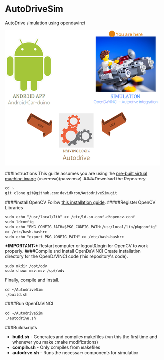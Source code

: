 # AutoDriveSim
AutoDrive simulation using opendavinci

![Alt text](Diagram.png?raw=true)

###Instructions
This guide assumes you are using the [pre-built virtual machine image](http://www.cse.chalmers.se/%7Ebergerc/msv4/2015-01-22_MiniSmartVehicles4.ova) (user:msv)(pass:msv).
####Download the Repository
```
cd ~
git clone git@github.com:davidkron/AutodriveSim.git
```
####Install OpenCV
Follow [this installation guide](http://docs.opencv.org/3.0-last-rst/doc/tutorials/introduction/linux_install/linux_install.html).
#####Register OpenCV Libraries
```
sudo echo "/usr/local/lib" >> /etc/ld.so.conf.d/opencv.conf
sudo ldconfig
sudo echo "PKG_CONFIG_PATH=$PKG_CONFIG_PATH:/usr/local/lib/pkgconfig" >> /etc/bash.bashrc
sudo echo "export PKG_CONFIG_PATH" >> /etc/bash.bashrc
```
**\*IMPORTANT:\*** Restart computer or logout&login for OpenCV to work properly.
####Compile and Install OpenDaVINCI
Create installation directory for the OpenDaVINCI code (this repository's code).
```
sudo mkdir /opt/odv
sudo chown msv:msv /opt/odv
```
Finally, compile and install.
```
cd ~/AutodriveSim
./build.sh
```
####Run OpenDaVINCI
```
cd ~/AutodriveSim
./autodrive.sh
```

###Buildscripts
* **build.sh** - Generates and compiles makefiles (run this the first time and whenever you make cmake modifications)
* **compile.sh** - Only compiles from makefiles
* **autodrive.sh** - Runs the necessary components for simulation
